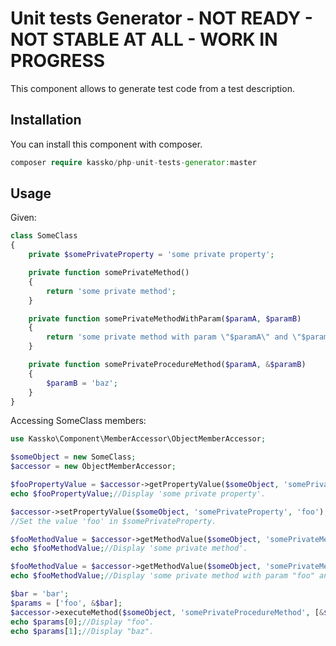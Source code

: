 Unit tests Generator - NOT READY - NOT STABLE AT ALL - WORK IN PROGRESS
==================

This component allows to generate test code from a test description.

## Installation

You can install this component with composer.

```php
composer require kassko/php-unit-tests-generator:master
```

## Usage

Given:
```php
class SomeClass
{
    private $somePrivateProperty = 'some private property';

    private function somePrivateMethod()
    {
        return 'some private method';
    }

    private function somePrivateMethodWithParam($paramA, $paramB)
    {
        return 'some private method with param \"$paramA\" and \"$paramB\"';
    }

    private function somePrivateProcedureMethod($paramA, &$paramB)
    {
        $paramB = 'baz';
    }
}
```

Accessing SomeClass members:
```php
use Kassko\Component\MemberAccessor\ObjectMemberAccessor;

$someObject = new SomeClass;
$accessor = new ObjectMemberAccessor;

$fooPropertyValue = $accessor->getPropertyValue($someObject, 'somePrivateProperty');
echo $fooPropertyValue;//Display 'some private property'.

$accessor->setPropertyValue($someObject, 'somePrivateProperty', 'foo');
//Set the value 'foo' in $somePrivateProperty.

$fooMethodValue = $accessor->getMethodValue($someObject, 'somePrivateMethod');
echo $fooMethodValue;//Display 'some private method'.

$fooMethodValue = $accessor->getMethodValue($someObject, 'somePrivateMethodWithParam', ['foo', 'bar']);
echo $fooMethodValue;//Display 'some private method with param "foo" and "bar"'.

$bar = 'bar';
$params = ['foo', &$bar];
$accessor->executeMethod($someObject, 'somePrivateProcedureMethod', [&$params]);
echo $params[0];//Display "foo".
echo $params[1];//Display "baz".
```
